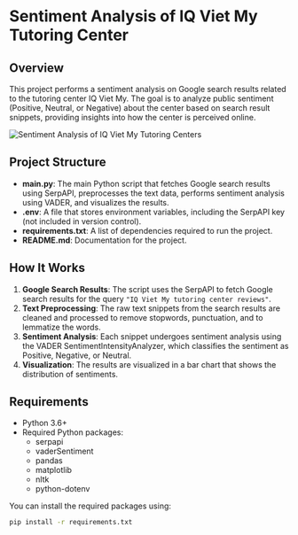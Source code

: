 # Sentiment Analysis of IQ Viet My Tutoring Center

## Overview

This project performs a sentiment analysis on Google search results related to the tutoring center IQ Viet My. The goal is to analyze public sentiment (Positive, Neutral, or Negative) about the center based on search result snippets, providing insights into how the center is perceived online.

![Sentiment Analysis of IQ Viet My Tutoring Centers](https://github.com/user-attachments/assets/99398748-9651-43a2-8778-d6a98661faff)


## Project Structure

- **main.py**: The main Python script that fetches Google search results using SerpAPI, preprocesses the text data, performs sentiment analysis using VADER, and visualizes the results.
- **.env**: A file that stores environment variables, including the SerpAPI key (not included in version control).
- **requirements.txt**: A list of dependencies required to run the project.
- **README.md**: Documentation for the project.

## How It Works

1. **Google Search Results**: The script uses the SerpAPI to fetch Google search results for the query `"IQ Viet My tutoring center reviews"`.
2. **Text Preprocessing**: The raw text snippets from the search results are cleaned and processed to remove stopwords, punctuation, and to lemmatize the words.
3. **Sentiment Analysis**: Each snippet undergoes sentiment analysis using the VADER SentimentIntensityAnalyzer, which classifies the sentiment as Positive, Negative, or Neutral.
4. **Visualization**: The results are visualized in a bar chart that shows the distribution of sentiments.

## Requirements

- Python 3.6+
- Required Python packages:
  - serpapi
  - vaderSentiment
  - pandas
  - matplotlib
  - nltk
  - python-dotenv

You can install the required packages using:
```bash
pip install -r requirements.txt
